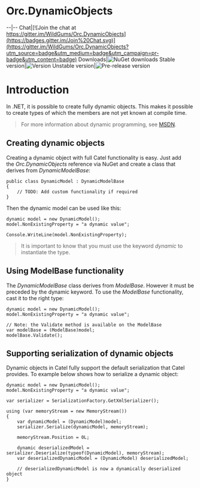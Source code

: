 # Orc.DynamicObjects

--|--
Chat|[![Join the chat at https://gitter.im/WildGums/Orc.DynamicObjects](https://badges.gitter.im/Join%20Chat.svg)](https://gitter.im/WildGums/Orc.DynamicObjects?utm_source=badge&utm_medium=badge&utm_campaign=pr-badge&utm_content=badge)
Downloads|![NuGet downloads](https://img.shields.io/nuget/dt/orc.dynamicobjects.svg)
Stable version|![Version](https://img.shields.io/nuget/v/orc.dynamicobjects.svg)
Unstable version|![Pre-release version](https://img.shields.io/nuget/vpre/orc.dynamicobjects.svg)

# Introduction

In .NET, it is possible to create fully dynamic objects. This makes it possible to create types of which the members are not yet known at compile time. 

> For more information about dynamic programming, see [MSDN](http://msdn.microsoft.com/en-us/vstudio/ff800651.aspx).

## Creating dynamic objects

Creating a dynamic object with full Catel functionality is easy. Just add the *Orc.DynamicObjects* reference via NuGet and create a class that derives from *DynamicModelBase*:

	public class DynamicModel : DynamicModelBase
	{
	    // TODO: Add custom functionality if required
	}

Then the dynamic model can be used like this:

	dynamic model = new DynamicModel();
	model.NonExistingProperty = "a dynamic value";
	 
	Console.WriteLine(model.NonExistingProperty);

> It is important to know that you must use the keyword *dynamic* to instantiate the type.

## Using ModelBase functionality

The *DynamicModelBase* class derives from *ModelBase*. However it must be preceded by the dynamic keyword. To use the *ModelBase* functionality, cast it to the right type:

	dynamic model = new DynamicModel();
	model.NonExistingProperty = "a dynamic value";
	 
	// Note: the Validate method is available on the ModelBase
	var modelBase = (ModelBase)model;
	modelBase.Validate();

## Supporting serialization of dynamic objects

Dynamic objects in Catel fully support the default serialization that Catel provides. To example below shows how to serialize a dynamic object:

	dynamic model = new DynamicModel();
	model.NonExistingProperty = "a dynamic value";
	
	var serializer = SerializationFactory.GetXmlSerializer();
	
	using (var memoryStream = new MemoryStream())
	{
		var dynamicModel = (DynamicModel)model;
		serializer.Serialize(dynamicModel, memoryStream);
	
		memoryStream.Position = 0L;
	
		dynamic deserializedModel = serializer.Deserialize(typeof(DynamicModel), memoryStream);
		var deserializedDynamicModel = (DynamicModel) deserializedModel;
	
		// deserializedDynamicModel is now a dynamically deserialized object
	}


